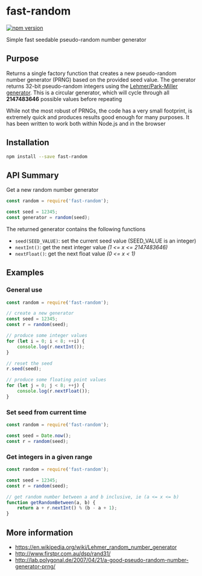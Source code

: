 # fast-random

[![npm version](https://badge.fury.io/js/fast-random.svg)](https://badge.fury.io/js/fast-random)

Simple fast seedable pseudo-random number generator

## Purpose

Returns a single factory function that creates a new pseudo-random number generator (PRNG) based on the provided seed value. The generator returns 32-bit pseudo-random integers using the [Lehmer/Park-Miller generator](https://en.wikipedia.org/wiki/Lehmer_random_number_generator). This is a circular generator, which will cycle through all **2147483646** possible values before repeating

While not the most robust of PRNGs, the code has a very small footprint, is extremely quick and produces results good enough for many purposes. It has been written to work both within Node.js and in the browser

## Installation

```sh
npm install --save fast-random
```

## API Summary

Get a new random number generator

```js
const random = require('fast-random');

const seed = 12345;
const generator = random(seed);
```

The returned generator contains the following functions

* `seed(SEED_VALUE)`: set the current seed value (SEED_VALUE is an integer)
* `nextInt()`: get the next integer value _(1 <= x <= 2147483646)_
* `nextFloat()`: get the next float value _(0 <= x < 1)_

## Examples

### General use

```js
const random = require('fast-random');

// create a new generator
const seed = 12345;
const r = random(seed);

// produce some integer values
for (let i = 0; i < 8; ++i) {
	console.log(r.nextInt());
}

// reset the seed
r.seed(seed);

// produce some floating point values
for (let j = 0; j < 8; ++j) {
	console.log(r.nextFloat());
}
```

### Set seed from current time

```js
const random = require('fast-random');

const seed = Date.now();
const r = random(seed);
```

### Get integers in a given range

```js
const random = require('fast-random');

const seed = 12345;
const r = random(seed);

// get random number between a and b inclusive, ie (a <= x <= b)
function getRandomBetween(a, b) {
	return a + r.nextInt() % (b - a + 1);
}
```

## More information

* https://en.wikipedia.org/wiki/Lehmer_random_number_generator
* http://www.firstpr.com.au/dsp/rand31/
* http://lab.polygonal.de/2007/04/21/a-good-pseudo-random-number-generator-prng/
